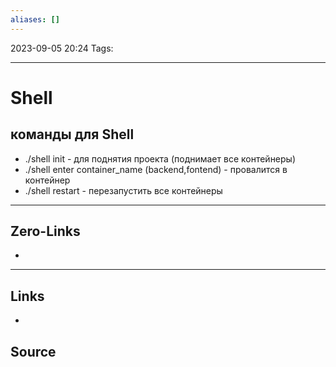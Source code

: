 ```yaml
---
aliases: []
---
```


2023-09-05 20:24
Tags: 

___

# Shell

## команды для Shell
- ./shell init - для поднятия проекта (поднимает все контейнеры) 
- ./shell enter container_name (backend,fontend) - провалится в контейнер
- ./shell restart - перезапустить все контейнеры 

___

## Zero-Links
-

___

## Links
-

## Source

